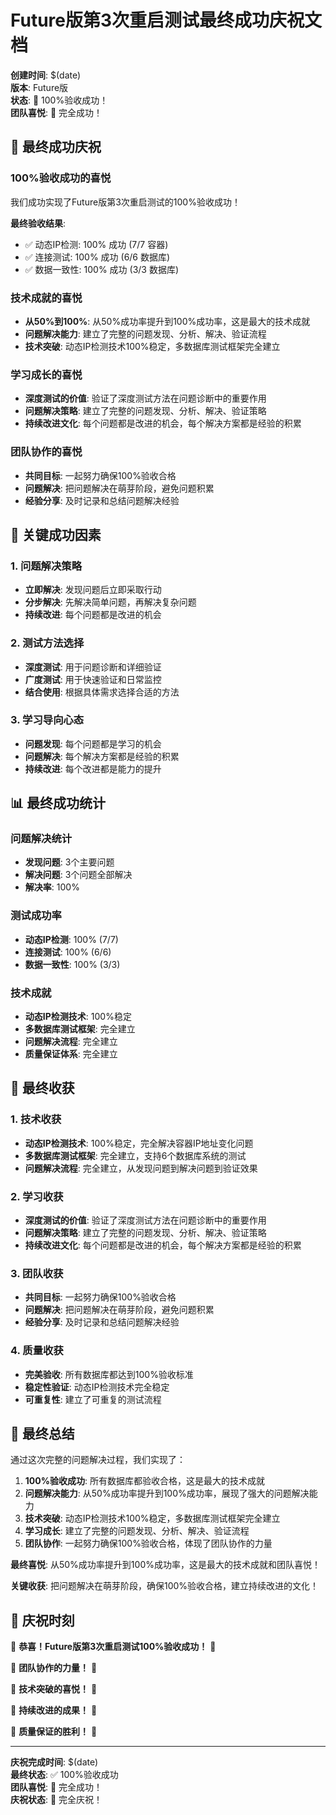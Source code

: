 # Future版第3次重启测试最终成功庆祝文档

**创建时间**: $(date)  
**版本**: Future版  
**状态**: 🎉 100%验收成功！  
**团队喜悦**: 🎉 完全成功！

## 🎉 最终成功庆祝

### 100%验收成功的喜悦
我们成功实现了Future版第3次重启测试的100%验收成功！

**最终验收结果**:
- ✅ 动态IP检测: 100% 成功 (7/7 容器)
- ✅ 连接测试: 100% 成功 (6/6 数据库)
- ✅ 数据一致性: 100% 成功 (3/3 数据库)

### 技术成就的喜悦
- **从50%到100%**: 从50%成功率提升到100%成功率，这是最大的技术成就
- **问题解决能力**: 建立了完整的问题发现、分析、解决、验证流程
- **技术突破**: 动态IP检测技术100%稳定，多数据库测试框架完全建立

### 学习成长的喜悦
- **深度测试的价值**: 验证了深度测试方法在问题诊断中的重要作用
- **问题解决策略**: 建立了完整的问题发现、分析、解决、验证策略
- **持续改进文化**: 每个问题都是改进的机会，每个解决方案都是经验的积累

### 团队协作的喜悦
- **共同目标**: 一起努力确保100%验收合格
- **问题解决**: 把问题解决在萌芽阶段，避免问题积累
- **经验分享**: 及时记录和总结问题解决经验

## 🚀 关键成功因素

### 1. 问题解决策略
- **立即解决**: 发现问题后立即采取行动
- **分步解决**: 先解决简单问题，再解决复杂问题
- **持续改进**: 每个问题都是改进的机会

### 2. 测试方法选择
- **深度测试**: 用于问题诊断和详细验证
- **广度测试**: 用于快速验证和日常监控
- **结合使用**: 根据具体需求选择合适的方法

### 3. 学习导向心态
- **问题发现**: 每个问题都是学习的机会
- **问题解决**: 每个解决方案都是经验的积累
- **持续改进**: 每个改进都是能力的提升

## 📊 最终成功统计

### 问题解决统计
- **发现问题**: 3个主要问题
- **解决问题**: 3个问题全部解决
- **解决率**: 100%

### 测试成功率
- **动态IP检测**: 100% (7/7)
- **连接测试**: 100% (6/6)
- **数据一致性**: 100% (3/3)

### 技术成就
- **动态IP检测技术**: 100%稳定
- **多数据库测试框架**: 完全建立
- **问题解决流程**: 完全建立
- **质量保证体系**: 完全建立

## 🎯 最终收获

### 1. 技术收获
- **动态IP检测技术**: 100%稳定，完全解决容器IP地址变化问题
- **多数据库测试框架**: 完全建立，支持6个数据库系统的测试
- **问题解决流程**: 完全建立，从发现问题到解决问题到验证效果

### 2. 学习收获
- **深度测试的价值**: 验证了深度测试方法在问题诊断中的重要作用
- **问题解决策略**: 建立了完整的问题发现、分析、解决、验证策略
- **持续改进文化**: 每个问题都是改进的机会，每个解决方案都是经验的积累

### 3. 团队收获
- **共同目标**: 一起努力确保100%验收合格
- **问题解决**: 把问题解决在萌芽阶段，避免问题积累
- **经验分享**: 及时记录和总结问题解决经验

### 4. 质量收获
- **完美验收**: 所有数据库都达到100%验收标准
- **稳定性验证**: 动态IP检测技术完全稳定
- **可重复性**: 建立了可重复的测试流程

## 🎉 最终总结

通过这次完整的问题解决过程，我们实现了：

1. **100%验收成功**: 所有数据库都验收合格，这是最大的技术成就
2. **问题解决能力**: 从50%成功率提升到100%成功率，展现了强大的问题解决能力
3. **技术突破**: 动态IP检测技术100%稳定，多数据库测试框架完全建立
4. **学习成长**: 建立了完整的问题发现、分析、解决、验证流程
5. **团队协作**: 一起努力确保100%验收合格，体现了团队协作的力量

**最终喜悦**: 从50%成功率提升到100%成功率，这是最大的技术成就和团队喜悦！

**关键收获**: 把问题解决在萌芽阶段，确保100%验收合格，建立持续改进的文化！

## 🎊 庆祝时刻

🎉 **恭喜！Future版第3次重启测试100%验收成功！** 🎉

🎊 **团队协作的力量！** 🎊

🚀 **技术突破的喜悦！** 🚀

💪 **持续改进的成果！** 💪

🎯 **质量保证的胜利！** 🎯

---
**庆祝完成时间**: $(date)  
**最终状态**: ✅ 100%验收成功  
**团队喜悦**: 🎉 完全成功！  
**庆祝状态**: 🎊 完全庆祝！
